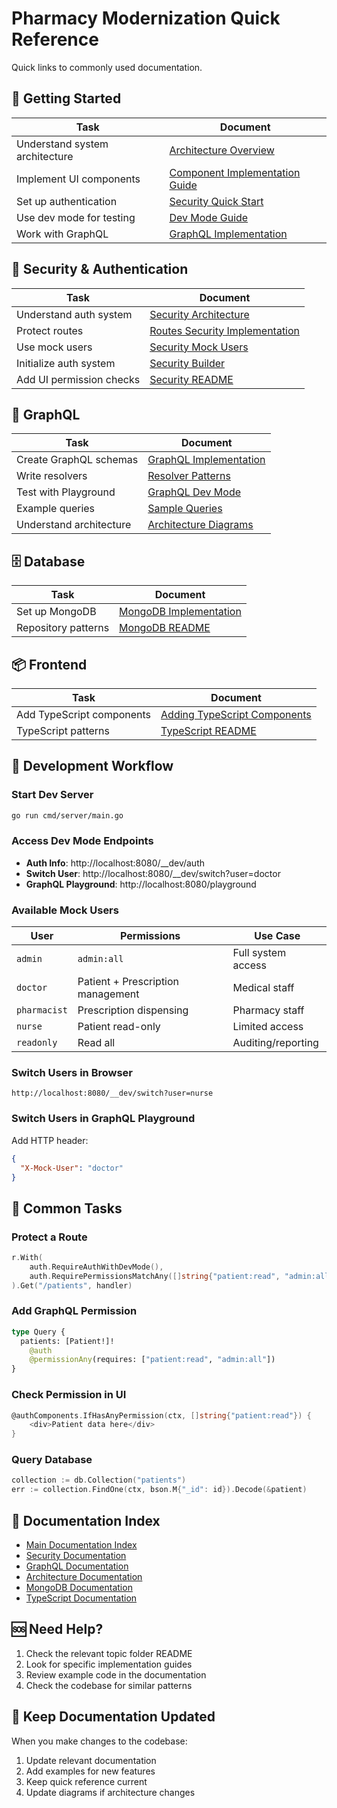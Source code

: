 # Pharmacy Modernization Quick Reference

Quick links to commonly used documentation.

## 🚀 Getting Started

| Task | Document |
|------|----------|
| Understand system architecture | [Architecture Overview](./architecture/ARCHITECTURE.md) |
| Implement UI components | [Component Implementation Guide](./architecture/COMPONENT_IMPLEMENTATION_GUIDE.md) |
| Set up authentication | [Security Quick Start](./security/SECURITY_QUICK_START.md) |
| Use dev mode for testing | [Dev Mode Guide](./security/SECURITY_DEV_MODE.md) |
| Work with GraphQL | [GraphQL Implementation](./graphql/GRAPHQL_IMPLEMENTATION.md) |

## 🔐 Security & Authentication

| Task | Document |
|------|----------|
| Understand auth system | [Security Architecture](./security/SECURITY_ARCHITECTURE.md) |
| Protect routes | [Routes Security Implementation](./security/ROUTES_SECURITY_IMPLEMENTATION.md) |
| Use mock users | [Security Mock Users](./security/SECURITY_MOCK_USERS.md) |
| Initialize auth system | [Security Builder](./security/SECURITY_BUILDER.md) |
| Add UI permission checks | [Security README](./security/README.md) |

## 🔌 GraphQL

| Task | Document |
|------|----------|
| Create GraphQL schemas | [GraphQL Implementation](./graphql/GRAPHQL_IMPLEMENTATION.md) |
| Write resolvers | [Resolver Patterns](./graphql/GRAPHQL_RESOLVER_PATTERNS.md) |
| Test with Playground | [GraphQL Dev Mode](./graphql/GRAPHQL_DEV_MODE.md) |
| Example queries | [Sample Queries](./graphql/GRAPHQL_SAMPLE_QUERIES.md) |
| Understand architecture | [Architecture Diagrams](./graphql/GRAPHQL_ARCHITECTURE_DIAGRAMS.md) |

## 🗄️ Database

| Task | Document |
|------|----------|
| Set up MongoDB | [MongoDB Implementation](./mongodb/MONGODB_IMPLEMENTATION.md) |
| Repository patterns | [MongoDB README](./mongodb/README.md) |

## 📦 Frontend

| Task | Document |
|------|----------|
| Add TypeScript components | [Adding TypeScript Components](./typescript/ADDING_TYPESCRIPT_COMPONENTS.md) |
| TypeScript patterns | [TypeScript README](./typescript/README.md) |

## 🧪 Development Workflow

### Start Dev Server
```bash
go run cmd/server/main.go
```

### Access Dev Mode Endpoints
- **Auth Info**: http://localhost:8080/__dev/auth
- **Switch User**: http://localhost:8080/__dev/switch?user=doctor
- **GraphQL Playground**: http://localhost:8080/playground

### Available Mock Users
| User | Permissions | Use Case |
|------|-------------|----------|
| `admin` | `admin:all` | Full system access |
| `doctor` | Patient + Prescription management | Medical staff |
| `pharmacist` | Prescription dispensing | Pharmacy staff |
| `nurse` | Patient read-only | Limited access |
| `readonly` | Read all | Auditing/reporting |

### Switch Users in Browser
```
http://localhost:8080/__dev/switch?user=nurse
```

### Switch Users in GraphQL Playground
Add HTTP header:
```json
{
  "X-Mock-User": "doctor"
}
```

## 🔧 Common Tasks

### Protect a Route
```go
r.With(
    auth.RequireAuthWithDevMode(),
    auth.RequirePermissionsMatchAny([]string{"patient:read", "admin:all"}),
).Get("/patients", handler)
```

### Add GraphQL Permission
```graphql
type Query {
  patients: [Patient!]! 
    @auth 
    @permissionAny(requires: ["patient:read", "admin:all"])
}
```

### Check Permission in UI
```go
@authComponents.IfHasAnyPermission(ctx, []string{"patient:read"}) {
    <div>Patient data here</div>
}
```

### Query Database
```go
collection := db.Collection("patients")
err := collection.FindOne(ctx, bson.M{"_id": id}).Decode(&patient)
```

## 📖 Documentation Index

- [Main Documentation Index](./README.md)
- [Security Documentation](./security/README.md)
- [GraphQL Documentation](./graphql/README.md)
- [Architecture Documentation](./architecture/README.md)
- [MongoDB Documentation](./mongodb/README.md)
- [TypeScript Documentation](./typescript/README.md)

## 🆘 Need Help?

1. Check the relevant topic folder README
2. Look for specific implementation guides
3. Review example code in the documentation
4. Check the codebase for similar patterns

## 🔄 Keep Documentation Updated

When you make changes to the codebase:
1. Update relevant documentation
2. Add examples for new features
3. Keep quick reference current
4. Update diagrams if architecture changes

